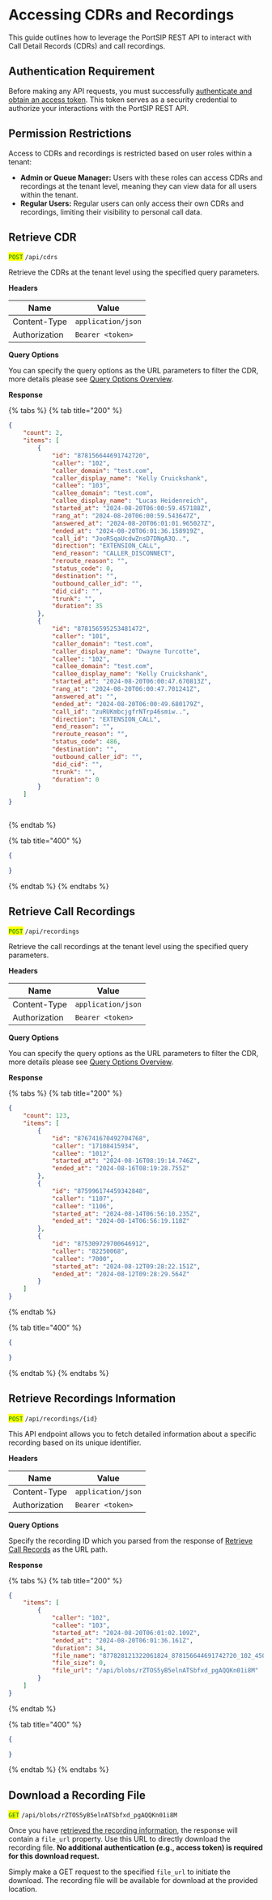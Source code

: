 # Accessing CDRs and Recordings

This guide outlines how to leverage the PortSIP REST API to interact with Call Detail Records (CDRs) and call recordings.

## **Authentication Requirement**

Before making any API requests, you must successfully [authenticate and obtain an access token](authentication.md). This token serves as a security credential to authorize your interactions with the PortSIP REST API.

## **Permission Restrictions**

Access to CDRs and recordings is restricted based on user roles within a tenant:

* **Admin or Queue Manager:** Users with these roles can access CDRs and recordings at the tenant level, meaning they can view data for all users within the tenant.
* **Regular Users:** Regular users can only access their own CDRs and recordings, limiting their visibility to personal call data.

## Retrieve CDR <a href="#id-2-retrieve-cdr-list" id="id-2-retrieve-cdr-list"></a>

<mark style="color:green;">`POST`</mark> `/api/cdrs`

Retrieve the CDRs at the tenant level using the specified query parameters.

**Headers**

| Name          | Value              |
| ------------- | ------------------ |
| Content-Type  | `application/json` |
| Authorization | `Bearer <token>`   |

**Query Options**

You can specify the query options as the URL parameters to filter the CDR, more details please see [Query Options Overview](broken-reference).&#x20;

**Response**

{% tabs %}
{% tab title="200" %}
```json
{
    "count": 2,
    "items": [
        {
            "id": "878156644691742720",
            "caller": "102",
            "caller_domain": "test.com",
            "caller_display_name": "Kelly Cruickshank",
            "callee": "103",
            "callee_domain": "test.com",
            "callee_display_name": "Lucas Heidenreich",
            "started_at": "2024-08-20T06:00:59.457188Z",
            "rang_at": "2024-08-20T06:00:59.543647Z",
            "answered_at": "2024-08-20T06:01:01.965027Z",
            "ended_at": "2024-08-20T06:01:36.158919Z",
            "call_id": "JooRSqaUcdwZnsD7DNgA3Q..",
            "direction": "EXTENSION_CALL",
            "end_reason": "CALLER_DISCONNECT",
            "reroute_reason": "",
            "status_code": 0,
            "destination": "",
            "outbound_caller_id": "",
            "did_cid": "",
            "trunk": "",
            "duration": 35
        },
        {
            "id": "878156595253481472",
            "caller": "101",
            "caller_domain": "test.com",
            "caller_display_name": "Dwayne Turcotte",
            "callee": "102",
            "callee_domain": "test.com",
            "callee_display_name": "Kelly Cruickshank",
            "started_at": "2024-08-20T06:00:47.670813Z",
            "rang_at": "2024-08-20T06:00:47.701241Z",
            "answered_at": "",
            "ended_at": "2024-08-20T06:00:49.680179Z",
            "call_id": "zuRUKmbcjgfrNTrp46smiw..",
            "direction": "EXTENSION_CALL",
            "end_reason": "",
            "reroute_reason": "",
            "status_code": 486,
            "destination": "",
            "outbound_caller_id": "",
            "did_cid": "",
            "trunk": "",
            "duration": 0
        }
    ]
}
 
```
{% endtab %}

{% tab title="400" %}
```json
{
 
}
```
{% endtab %}
{% endtabs %}

## Retrieve Call Recordings <a href="#id-2-retrieve-cdr-list" id="id-2-retrieve-cdr-list"></a>

<mark style="color:green;">`POST`</mark> `/api/recordings`

Retrieve the call recordings at the tenant level using the specified query parameters.

**Headers**

| Name          | Value              |
| ------------- | ------------------ |
| Content-Type  | `application/json` |
| Authorization | `Bearer <token>`   |

**Query Options**

You can specify the query options as the URL parameters to filter the CDR, more details please see [Query Options Overview](broken-reference).&#x20;

**Response**

{% tabs %}
{% tab title="200" %}
```json
{
    "count": 123,
    "items": [
        {
            "id": "876741670492704768",
            "caller": "17108415934",
            "callee": "1012",
            "started_at": "2024-08-16T08:19:14.746Z",
            "ended_at": "2024-08-16T08:19:28.755Z"
        },
        {
            "id": "875996174459342848",
            "caller": "1107",
            "callee": "1106",
            "started_at": "2024-08-14T06:56:10.235Z",
            "ended_at": "2024-08-14T06:56:19.118Z"
        },
        {
            "id": "875309729700646912",
            "caller": "82250068",
            "callee": "7000",
            "started_at": "2024-08-12T09:28:22.151Z",
            "ended_at": "2024-08-12T09:28:29.564Z"
        }
    ]
}
```
{% endtab %}

{% tab title="400" %}
```json
{
 
}
```
{% endtab %}
{% endtabs %}

## Retrieve Recordings Information <a href="#id-2-retrieve-cdr-list" id="id-2-retrieve-cdr-list"></a>

<mark style="color:green;">`POST`</mark> `/api/recordings/{id}`

This API endpoint allows you to fetch detailed information about a specific recording based on its unique identifier.

**Headers**

| Name          | Value              |
| ------------- | ------------------ |
| Content-Type  | `application/json` |
| Authorization | `Bearer <token>`   |

**Query Options**

Specify the recording ID which you parsed from the response of [Retrieve Call Records](accessing-cdrs-and-recordings.md#id-2-retrieve-cdr-list-1) as the URL path.

**Response**

{% tabs %}
{% tab title="200" %}
```json
{
    "items": [
        {
            "caller": "102",
            "callee": "103",
            "started_at": "2024-08-20T06:01:02.109Z",
            "ended_at": "2024-08-20T06:01:36.161Z",
            "duration": 34,
            "file_name": "877828121322061824_878156644691742720_102_45060_08202024_140059.wav",
            "file_size": 0,
            "file_url": "/api/blobs/rZTOS5yB5elnATSbfxd_pgAQQKn01i8M"
        }
    ]
}
```
{% endtab %}

{% tab title="400" %}
```json
{
 
}
```
{% endtab %}
{% endtabs %}

## Download a Recording File

<mark style="color:green;">`GET`</mark> `/api/blobs/rZTOS5yB5elnATSbfxd_pgAQQKn01i8M`

Once you have [retrieved the recording information](accessing-cdrs-and-recordings.md#id-2-retrieve-cdr-list-2), the response will contain a `file_url` property. Use this URL to directly download the recording file. **No additional authentication (e.g., access token) is required for this download request.**

Simply make a GET request to the specified `file_url` to initiate the download. The recording file will be available for download at the provided location.

